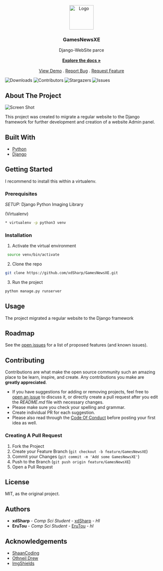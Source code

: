 <br/>
<p align="center">
  <a href="https://github.com/xdSharp/GamesNewsXE">
    <img src="images/logo.png" alt="Logo" width="80" height="80">
  </a>

  <h3 align="center">GamesNewsXE</h3>

  <p align="center">
    Django-WebSite parce
    <br/>
    <br/>
    <a href="https://github.com/xdSharp/GamesNewsXE"><strong>Explore the docs »</strong></a>
    <br/>
    <br/>
    <a href="https://github.com/xdSharp/GamesNewsXE">View Demo</a>
    .
    <a href="https://github.com/xdSharp/GamesNewsXE/issues">Report Bug</a>
    .
    <a href="https://github.com/xdSharp/GamesNewsXE/issues">Request Feature</a>
  </p>
</p>

![Downloads](https://img.shields.io/github/downloads/xdSharp/GamesNewsXE/total) ![Contributors](https://img.shields.io/github/contributors/xdSharp/GamesNewsXE?color=dark-green) ![Stargazers](https://img.shields.io/github/stars/xdSharp/GamesNewsXE?style=social) ![Issues](https://img.shields.io/github/issues/xdSharp/GamesNewsXE) 

## About The Project

![Screen Shot](images/screenshot.png)

This project was created to migrate a regular website to the Django framework for further development and creation of a website Admin panel.

## Built With



* [Python](https://www.python.org/)
* [Django](https://www.djangoproject.com/)

## Getting Started

I recommend to install this within a virtualenv.

### Prerequisites

*SETUP:*
Django
Python Imaging Library

(Virtualenv)
```sh
* virtualenv -p python3 venv
```

### Installation

1. Activate the virtual environment
```sh
 source venv/bin/activate
```

2. Clone the repo

```sh
git clone https://github.com/xdSharp/GamesNewsXE.git
```

3. Run the project

```sh
python manage.py runserver
```

## Usage

The project migrated a regular website to the Django framework

## Roadmap

See the [open issues](https://github.com/xdSharp/GamesNewsXE/issues) for a list of proposed features (and known issues).

## Contributing

Contributions are what make the open source community such an amazing place to be learn, inspire, and create. Any contributions you make are **greatly appreciated**.
* If you have suggestions for adding or removing projects, feel free to [open an issue](https://github.com/xdSharp/GamesNewsXE/issues/new) to discuss it, or directly create a pull request after you edit the *README.md* file with necessary changes.
* Please make sure you check your spelling and grammar.
* Create individual PR for each suggestion.
* Please also read through the [Code Of Conduct](https://github.com/xdSharp/GamesNewsXE/blob/main/CODE_OF_CONDUCT.md) before posting your first idea as well.

### Creating A Pull Request

1. Fork the Project
2. Create your Feature Branch (`git checkout -b feature/GamesNewsXE`)
3. Commit your Changes (`git commit -m 'Add some GamesNewsXE'`)
4. Push to the Branch (`git push origin feature/GamesNewsXE`)
5. Open a Pull Request

## License

MIT, as the original project.

## Authors

* **xdSharp** - *Comp Sci Student* - [xdSharp](https://github.com/xdSharp) - *HI*
* **EruTou** - *Comp Sci Student* - [EruTou](https://github.com/EruTou) - *hI*

## Acknowledgements

* [ShaanCoding](https://github.com/ShaanCoding/)
* [Othneil Drew](https://github.com/othneildrew/Best-README-Template)
* [ImgShields](https://shields.io/)
